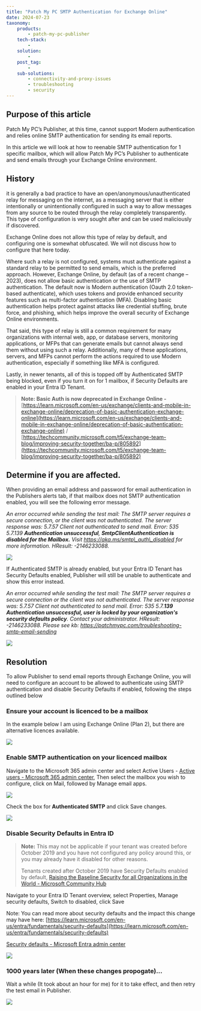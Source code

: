 ```yaml
---
title: "Patch My PC SMTP Authentication for Exchange Online"
date: 2024-07-23
taxonomy:
    products:
        - patch-my-pc-publisher
    tech-stack:
        - 
    solution:
        - 
    post_tag:
        - 
    sub-solutions:
        - connectivity-and-proxy-issues
        - troubleshooting
        - security
---
```


## Purpose of this article

Patch My PC’s Publisher, at this time, cannot support Modern authentication and relies online SMTP authentication for sending its email reports.

In this article we will look at how to reenable SMTP authentication for 1 specific mailbox, which will allow Patch My PC’s Publisher to authenticate and send emails through your Exchange Online environment.

## History

it is generally a bad practice to have an open/anonymous/unauthenticated relay for messaging on the internet, as a messaging server that is either intentionally or unintentionally configured in such a way to allow messages from any source to be routed through the relay completely transparently. This type of configuration is very sought after and can be used maliciously if discovered.

Exchange Online does not allow this type of relay by default, and configuring one is somewhat obfuscated. We will not discuss how to configure that here today.

Where such a relay is not configured, systems must authenticate against a standard relay to be permitted to send emails, which is the preferred approach. However, Exchange Online, by default (as of a recent change – 2023), does not allow basic authentication or the use of SMTP authentication. The default now is Modern authentication (Oauth 2.0 token-based authenticate), which uses tokens and provide enhanced security features such as multi-factor authentication (MFA). Disabling basic authentication helps protect against attacks like credential stuffing, brute force, and phishing, which helps improve the overall security of Exchange Online environments.

That said, this type of relay is still a common requirement for many organizations with internal web, app, or database servers, monitoring applications, or MFPs that can generate emails but cannot always send them without using such a relay. Additionally, many of these applications, servers, and MFPs cannot perform the actions required to use Modern authentication, especially if something like MFA is configured.

Lastly, in newer tenants, all of this is topped off by Authenticated SMTP being blocked, even if you turn it on for 1 mailbox, if Security Defaults are enabled in your Entra ID Tenant.

> **Note: Basic Auth is now deprecated in Exchange Online -** [https://learn.microsoft.com/en-us/exchange/clients-and-mobile-in-exchange-online/deprecation-of-basic-authentication-exchange-online](https://learn.microsoft.com/en-us/exchange/clients-and-mobile-in-exchange-online/deprecation-of-basic-authentication-exchange-online) / [https://techcommunity.microsoft.com/t5/exchange-team-blog/improving-security-together/ba-p/805892](https://techcommunity.microsoft.com/t5/exchange-team-blog/improving-security-together/ba-p/805892)

## Determine if you are affected.

When providing an email address and password for email authentication in the Publishers alerts tab, if that mailbox does not SMTP authentication enabled, you will see the following error message.

_An error occurred while sending the test mail: The SMTP server requires a secure connection, or the client was not authenticated. The server response was: 5.7.57 Client not authenticated to send mail. Error: 535 5.7.139 **Authentication unsuccessful**, **SmtpClientAuthentication is disabled for the Mailbox.** Visit https://aka.ms/smtp\_auth\_disabled for more information. HResult: -2146233088._

![](/_images/SMTP-Blog-Picture1.png)

If Authenticated SMTP is already enabled, but your Entra ID Tenant has Security Defaults enabled, Publisher will still be unable to authenticate and show this error instead.

_An error occurred while sending the test mail: The SMTP server requires a secure connection or the client was not authenticated. The server response was: 5.7.57 Client not authenticated to send mail. Error: 535 5.7.**139 Authentication unsuccessful, user is locked by your organization's security defaults policy**. Contact your administrator. HResult: -2146233088. Please see kb: https://patchmypc.com/troubleshooting-smtp-email-sending_

![](/_images/SMTP-Blog-Picture2.png)

## Resolution

To allow Publisher to send email reports through Exchange Online, you will need to configure an account to be allowed to authenticate using SMTP authentication and disable Security Defaults if enabled, following the steps outlined below

### Ensure your account is licenced to be a mailbox

In the example below I am using Exchange Online (Plan 2), but there are alternative licences available.

![](/_images/SMTP-Blog-Picture3.png)

### Enable SMTP authentication on your licenced mailbox

Navigate to the Microsoft 365 admin center and select Active Users - [Active users - Microsoft 365 admin center](https://admin.microsoft.com/#/users), Then select the mailbox you wish to configure, click on Mail, followed by Manage email apps.

![](/_images/SMTP-Blog-Picture4.png)

Check the box for **Authenticated SMTP** and click Save changes.

![](/_images/SMTP-Blog-Picture5.png)

### Disable Security Defaults in Entra ID

> **Note:** This may not be applicable if your tenant was created before October 2019 and you have not configured any policy around this, or you may already have it disabled for other reasons.
> 
> Tenants created after October 2019 have Security Defaults enabled by default, [Raising the Baseline Security for all Organizations in the World - Microsoft Community Hub](https://techcommunity.microsoft.com/t5/microsoft-entra-blog/raising-the-baseline-security-for-all-organizations-in-the-world/ba-p/3299048)

Navigate to your Entra ID Tenant overview, select Properties, Manage security defaults, Switch to disabled, click Save

Note: You can read more about security defaults and the impact this change may have here: [https://learn.microsoft.com/en-us/entra/fundamentals/security-defaults](https://learn.microsoft.com/en-us/entra/fundamentals/security-defaults)

[Security defaults - Microsoft Entra admin center](https://entra.microsoft.com/#view/Microsoft_AAD_IAM/TenantOverview.ReactView)

![](/_images/SMTP-Blog-Picture6.png)

### 1000 years later (When these changes propogate)...

Wait a while (It took about an hour for me) for it to take effect, and then retry the test email in Publisher.

![](/_images/SMTP-Blog-Picture7.png)